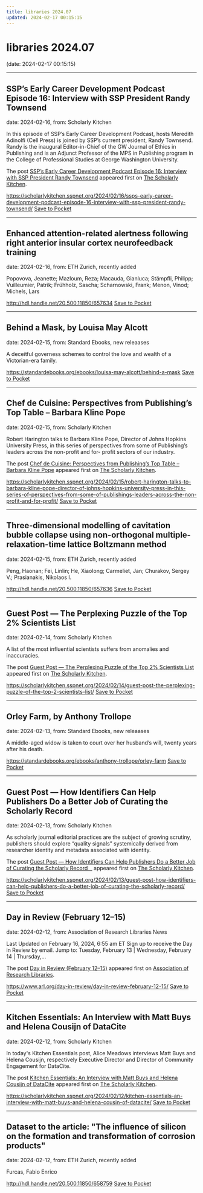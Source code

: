```yaml
---
title: libraries 2024.07
updated: 2024-02-17 00:15:15
---
```


# libraries 2024.07

(date: 2024-02-17 00:15:15)

---

## SSP’s Early Career Development Podcast Episode 16: Interview with SSP President Randy Townsend

date: 2024-02-16, from: Scholarly Kitchen

<p>In this episode of SSP’s Early Career Development Podcast, hosts Meredith Adinolfi (Cell Press) is joined by SSP’s current president, Randy Townsend. Randy is the inaugural Editor-in-Chief of the GW Journal of Ethics in Publishing and is an Adjunct Professor of the MPS in Publishing program in the College of Professional Studies at George Washington University.</p>
<p>The post <a href="https://scholarlykitchen.sspnet.org/2024/02/16/ssps-early-career-development-podcast-episode-16-interview-with-ssp-president-randy-townsend/">SSP&#8217;s Early Career Development Podcast Episode 16: Interview with SSP President Randy Townsend</a> appeared first on <a href="https://scholarlykitchen.sspnet.org">The Scholarly Kitchen</a>.</p>


<span class="feed-item-link">
<a href="https://scholarlykitchen.sspnet.org/2024/02/16/ssps-early-career-development-podcast-episode-16-interview-with-ssp-president-randy-townsend/">https://scholarlykitchen.sspnet.org/2024/02/16/ssps-early-career-development-podcast-episode-16-interview-with-ssp-president-randy-townsend/</a> <a href="https://getpocket.com/save" class="pocket-btn" data-lang="en" data-save-url="https://scholarlykitchen.sspnet.org/2024/02/16/ssps-early-career-development-podcast-episode-16-interview-with-ssp-president-randy-townsend/">Save to Pocket</a>
</span>

---

## Enhanced attention-related alertness following right anterior insular cortex neurofeedback training

date: 2024-02-16, from: ETH Zurich, recently added

Popovova, Jeanette; Mazloum, Reza; Macauda, Gianluca; Stämpfli, Philipp; Vuilleumier, Patrik; Frühholz, Sascha; Scharnowski, Frank; Menon, Vinod; Michels, Lars

<span class="feed-item-link">
<a href="http://hdl.handle.net/20.500.11850/657634">http://hdl.handle.net/20.500.11850/657634</a> <a href="https://getpocket.com/save" class="pocket-btn" data-lang="en" data-save-url="http://hdl.handle.net/20.500.11850/657634">Save to Pocket</a>
</span>

---

## Behind a Mask, by Louisa May Alcott

date: 2024-02-15, from: Standard Ebooks, new releaases

A deceitful governess schemes to control the love and wealth of a Victorian-era family.

<span class="feed-item-link">
<a href="https://standardebooks.org/ebooks/louisa-may-alcott/behind-a-mask">https://standardebooks.org/ebooks/louisa-may-alcott/behind-a-mask</a> <a href="https://getpocket.com/save" class="pocket-btn" data-lang="en" data-save-url="https://standardebooks.org/ebooks/louisa-may-alcott/behind-a-mask">Save to Pocket</a>
</span>

---

## Chef de Cuisine: Perspectives from Publishing’s Top Table – Barbara Kline Pope

date: 2024-02-15, from: Scholarly Kitchen

<p>Robert Harington talks to Barbara Kline Pope, Director of Johns Hopkins University Press, in this series of perspectives from some of Publishing’s leaders across the non-profit and for- profit sectors of our industry.</p>
<p>The post <a href="https://scholarlykitchen.sspnet.org/2024/02/15/robert-harington-talks-to-barbara-kline-pope-director-of-johns-hopkins-university-press-in-this-series-of-perspectives-from-some-of-publishings-leaders-across-the-non-profit-and-for-profit/">Chef de Cuisine: Perspectives from Publishing’s Top Table – Barbara Kline Pope</a> appeared first on <a href="https://scholarlykitchen.sspnet.org">The Scholarly Kitchen</a>.</p>


<span class="feed-item-link">
<a href="https://scholarlykitchen.sspnet.org/2024/02/15/robert-harington-talks-to-barbara-kline-pope-director-of-johns-hopkins-university-press-in-this-series-of-perspectives-from-some-of-publishings-leaders-across-the-non-profit-and-for-profit/">https://scholarlykitchen.sspnet.org/2024/02/15/robert-harington-talks-to-barbara-kline-pope-director-of-johns-hopkins-university-press-in-this-series-of-perspectives-from-some-of-publishings-leaders-across-the-non-profit-and-for-profit/</a> <a href="https://getpocket.com/save" class="pocket-btn" data-lang="en" data-save-url="https://scholarlykitchen.sspnet.org/2024/02/15/robert-harington-talks-to-barbara-kline-pope-director-of-johns-hopkins-university-press-in-this-series-of-perspectives-from-some-of-publishings-leaders-across-the-non-profit-and-for-profit/">Save to Pocket</a>
</span>

---

## Three-dimensional modelling of cavitation bubble collapse using non-orthogonal multiple-relaxation-time lattice Boltzmann method

date: 2024-02-15, from: ETH Zurich, recently added

Peng, Haonan; Fei, Linlin; He, Xiaolong; Carmeliet, Jan; Churakov, Sergey V.; Prasianakis, Nikolaos I.

<span class="feed-item-link">
<a href="http://hdl.handle.net/20.500.11850/657636">http://hdl.handle.net/20.500.11850/657636</a> <a href="https://getpocket.com/save" class="pocket-btn" data-lang="en" data-save-url="http://hdl.handle.net/20.500.11850/657636">Save to Pocket</a>
</span>

---

## Guest Post — The Perplexing Puzzle of the Top 2% Scientists List

date: 2024-02-14, from: Scholarly Kitchen

<p>A list of the most influential scientists suffers from anomalies and inaccuracies.</p>
<p>The post <a href="https://scholarlykitchen.sspnet.org/2024/02/14/guest-post-the-perplexing-puzzle-of-the-top-2-scientists-list/">Guest Post &#8212; The Perplexing Puzzle of the Top 2% Scientists List</a> appeared first on <a href="https://scholarlykitchen.sspnet.org">The Scholarly Kitchen</a>.</p>


<span class="feed-item-link">
<a href="https://scholarlykitchen.sspnet.org/2024/02/14/guest-post-the-perplexing-puzzle-of-the-top-2-scientists-list/">https://scholarlykitchen.sspnet.org/2024/02/14/guest-post-the-perplexing-puzzle-of-the-top-2-scientists-list/</a> <a href="https://getpocket.com/save" class="pocket-btn" data-lang="en" data-save-url="https://scholarlykitchen.sspnet.org/2024/02/14/guest-post-the-perplexing-puzzle-of-the-top-2-scientists-list/">Save to Pocket</a>
</span>

---

## Orley Farm, by Anthony Trollope

date: 2024-02-13, from: Standard Ebooks, new releaases

A middle-aged widow is taken to court over her husband’s will, twenty years after his death.

<span class="feed-item-link">
<a href="https://standardebooks.org/ebooks/anthony-trollope/orley-farm">https://standardebooks.org/ebooks/anthony-trollope/orley-farm</a> <a href="https://getpocket.com/save" class="pocket-btn" data-lang="en" data-save-url="https://standardebooks.org/ebooks/anthony-trollope/orley-farm">Save to Pocket</a>
</span>

---

## Guest Post — How Identifiers Can Help Publishers Do a Better Job of Curating the Scholarly Record

date: 2024-02-13, from: Scholarly Kitchen

<p>As scholarly journal editorial practices are the subject of growing scrutiny, publishers should explore “quality signals” systemically derived from researcher identity and metadata associated with identity.</p>
<p>The post <a href="https://scholarlykitchen.sspnet.org/2024/02/13/guest-post-how-identifiers-can-help-publishers-do-a-better-job-of-curating-the-scholarly-record/">Guest Post &#8212; How Identifiers Can Help Publishers Do a Better Job of Curating the Scholarly Record   </a> appeared first on <a href="https://scholarlykitchen.sspnet.org">The Scholarly Kitchen</a>.</p>


<span class="feed-item-link">
<a href="https://scholarlykitchen.sspnet.org/2024/02/13/guest-post-how-identifiers-can-help-publishers-do-a-better-job-of-curating-the-scholarly-record/">https://scholarlykitchen.sspnet.org/2024/02/13/guest-post-how-identifiers-can-help-publishers-do-a-better-job-of-curating-the-scholarly-record/</a> <a href="https://getpocket.com/save" class="pocket-btn" data-lang="en" data-save-url="https://scholarlykitchen.sspnet.org/2024/02/13/guest-post-how-identifiers-can-help-publishers-do-a-better-job-of-curating-the-scholarly-record/">Save to Pocket</a>
</span>

---

## Day in Review (February 12–15)

date: 2024-02-12, from: Association of Research Libraries News

<p>Last Updated on February 16, 2024, 6:55 am ET Sign up to receive the Day in Review by email. Jump to: Tuesday, February 13 &#124; Wednesday, February 14 &#124; Thursday,...</p>
<p>The post <a href="https://www.arl.org/day-in-review/day-in-review-february-12-15/">Day in Review (February 12–15)</a> appeared first on <a href="https://www.arl.org">Association of Research Libraries</a>.</p>


<span class="feed-item-link">
<a href="https://www.arl.org/day-in-review/day-in-review-february-12-15/">https://www.arl.org/day-in-review/day-in-review-february-12-15/</a> <a href="https://getpocket.com/save" class="pocket-btn" data-lang="en" data-save-url="https://www.arl.org/day-in-review/day-in-review-february-12-15/">Save to Pocket</a>
</span>

---

## Kitchen Essentials: An Interview with Matt Buys and Helena Cousijn of DataCite

date: 2024-02-12, from: Scholarly Kitchen

<p>In today's Kitchen Essentials post, Alice Meadows interviews Matt Buys and Helena Cousijn, respectively Executive Director and Director of Community Engagement for DataCite.</p>
<p>The post <a href="https://scholarlykitchen.sspnet.org/2024/02/12/kitchen-essentials-an-interview-with-matt-buys-and-helena-cousin-of-datacite/">Kitchen Essentials: An Interview with Matt Buys and Helena Cousijn of DataCite</a> appeared first on <a href="https://scholarlykitchen.sspnet.org">The Scholarly Kitchen</a>.</p>


<span class="feed-item-link">
<a href="https://scholarlykitchen.sspnet.org/2024/02/12/kitchen-essentials-an-interview-with-matt-buys-and-helena-cousin-of-datacite/">https://scholarlykitchen.sspnet.org/2024/02/12/kitchen-essentials-an-interview-with-matt-buys-and-helena-cousin-of-datacite/</a> <a href="https://getpocket.com/save" class="pocket-btn" data-lang="en" data-save-url="https://scholarlykitchen.sspnet.org/2024/02/12/kitchen-essentials-an-interview-with-matt-buys-and-helena-cousin-of-datacite/">Save to Pocket</a>
</span>

---

## Dataset to the article: "The influence of silicon on the formation and transformation of corrosion products"

date: 2024-02-12, from: ETH Zurich, recently added

Furcas, Fabio Enrico

<span class="feed-item-link">
<a href="http://hdl.handle.net/20.500.11850/658759">http://hdl.handle.net/20.500.11850/658759</a> <a href="https://getpocket.com/save" class="pocket-btn" data-lang="en" data-save-url="http://hdl.handle.net/20.500.11850/658759">Save to Pocket</a>
</span>



<script type="text/javascript">!function(d,i){if(!d.getElementById(i)){var j=d.createElement("script");j.id=i;j.src="https://widgets.getpocket.com/v1/j/btn.js?v=1";var w=d.getElementById(i);d.body.appendChild(j);}}(document,"pocket-btn-js");</script>

